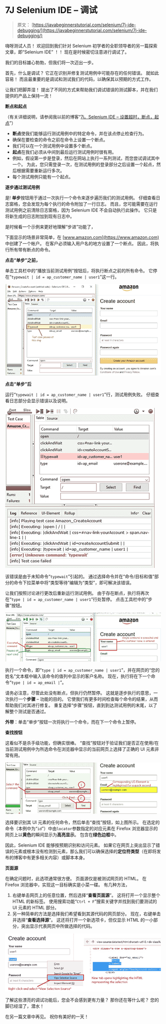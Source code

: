 # 7J Selenium IDE – 调试

> 原文： [https://javabeginnerstutorial.com/selenium/7j-ide-debugging/](https://javabeginnerstutorial.com/selenium/7j-ide-debugging/)

嗨呀测试人员！ 欢迎回到我们针对 Selenium 初学者的全职领导者的另一篇探索文章，即“Selenium IDE” ！！ 现在是时候密切注意进行调试了。

我们的目标雄心勃勃，但我们将一次迈出一步。

首先，什么是调试？ 它正在识别并修复测试用例中可能存在的任何错误。 就如此容易！ 而且最重要的是调试和测试我们的代码，以确保其以预期的方式工作。

让我们把脚弄湿！ 提出了不同的方式来帮助我们调试错误的测试脚本，并在我们提供的产品上保持一流！

**断点和起点**

（有关详细说明，请参阅我以前的博客“[7i。Selenium IDE – 设置超时，断点，起点](https://javabeginnerstutorial.com/selenium/7i-ide-timeouts-breakpoints-startpoints/)”）

*   **断点**使我们能够运行测试用例中的特定命令，并在该点停止检查行为。
*   确保在要检查的命令之前在命令上设置一个断点。
*   我们可以在一个测试用例中设置多个断点。
*   **起点**在我们必须从中间到最后运行测试用例时很有用。
*   例如，假设第一步是登录，然后在网站上执行一系列测试，而您尝试调试其中一个。 为此，您只需登录一次，在测试用例的登录部分之后设置一个起点，然后根据需要重新运行多次。
*   每个测试用例只能有一个起点。

**逐步通过测试用例**

是! **单步**按钮用于通过一次执行一个命令来逐步遍历我们的测试用例。 仔细查看日志窗格，您会发现为每个执行的命令附加了一行日志。 而且，您可能需要在运行测试用例之前清除日志窗格，因为 Selenium IDE 不会自动执行此操作。 它只是将新生成的日志附加到现有日志中。

是时候看一个示例来更好地理解“步进”功能了，

下面显示的场景非常简单，在 [www.amazon.com](https://www.amazon.com) 中创建了一个帐户。 在客户必须输入用户名的地方设置了一个断点。 因此，将执行所有带有断点的命令。

**点击“单步”之前，**

单击工具栏中的“播放当前测试用例”按钮后，将执行断点之前的所有命令。 它停在“`typewait | id = ap_customer_name | user1`”这一行。

![Before clicking Step](img/24e6192902ccf66b3c0e166a9e8c3880.png)

**点击“单步”后**

运行“`typewait | id = ap_customer_name | user1`”行，测试用例失败。 仔细查看日志部分会显示错误以及说明。

![Error](img/9c0d7a794a7c8d0bcb1136d95961b9f4.png)

该错误是由于未知命令“`typewait`”引起的。 通过选择命令并在“命令/目标和值”部分的命令下拉菜单中将“类型等待”编辑为“类型”，即可解决该错误。

让我们按照讨论进行更改后重新运行测试用例。 由于存在断点，执行将再次在“`type | id = ap_customer_name | user1`”行处暂停。 点击工具栏中的“步骤”按钮。

![debugging success](img/633b5719278552418aab4355134cdd6d.png)

执行一个命令，即“`type | id = ap_customer_name | user1`”，并在网页的“您的姓名”文本框中输入该命令的值列中显示的客户名称。 现在，执行将在下一个命令“`type | id = ap_email |`”。

请务必注意，尽管此处没有断点，但执行仍然暂停。 这就是逐步执行的意思，一次执行一个**步骤** – 功能的目的。 它使我们有更多时间检查每个命令的结果，从而帮助我们对其进行修复。 重复选择“步骤”按钮，直到到达测试用例的末尾，以了解整个测试是否通过。

**外带**：单击“单步”按钮一次将执行一个命令，而在下一个命令上暂停。

**查找按钮**

这看似不是杀手级功能，但确实很棒。 “查找”按钮对于验证我们是否正在使用/在当前测试用例中为所选命令在浏览器中显示的当前网页上选择了正确的 UI 元素非常有用。

![Find Button](img/2bddb74b8b6f2738a700eaee8af64a32.png)

选择要识别其 UI 元素的任何命令，然后单击“查找”按钮，如上图所示。 在选定的命令（本例中为“`id`”）中由`locator`参数指定的对应元素在 Firefox 浏览器显示的网页上以**黄色**的瞬间显示为**高亮显示**。 包含在**绿色边框**中。

因此，Selenium IDE 能够按预期识别和访问元素。 如果它在网页上突出显示了错误的元素或根本没有检测到元素，那么我们可以确保选择的**定位符类型**（在即将发布的博客中有更多相关内容）或脚本本身。

**页面源**

在确定问题时，此选项通常很方便。 页面源仅是被测试网页的 HTML。 在 Firefox 浏览器中，实现这一目标确实是小菜一碟。 有几种方法，

1.  右键单击网页上的任意位置，然后选择“**查看页面源**”。 这将打开一个显示整个 HTML 的新标签。 使用搜索功能“`Ctrl + F`”搜索关键字并找到我们要测试的 UI 元素的 HTML 部分。
2.  另一种简单的方法是选择我们希望看到其源代码的网页部分。 现在，右键单击并选择“**查看选择源**”。 这还将打开一个新选项卡，但仅显示 HTML 的一小部分，突出显示代表网页中所做选择的代码。

![View Selection Source](img/d2ad010f241e97b78b597ad1ea22deb9.png)

了解这些漂亮的调试功能后，您会不会感到更有力量？ 那你还在等什么呢？ 您的脚已经湿了，潜水！

在另一篇文章中再见。 祝你有美好的一天！

